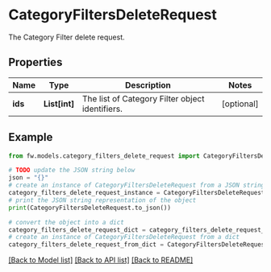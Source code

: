 # CategoryFiltersDeleteRequest

The Category Filter delete request.

## Properties

Name | Type | Description | Notes
------------ | ------------- | ------------- | -------------
**ids** | **List[int]** | The list of Category Filter object identifiers. | [optional] 

## Example

```python
from fw.models.category_filters_delete_request import CategoryFiltersDeleteRequest

# TODO update the JSON string below
json = "{}"
# create an instance of CategoryFiltersDeleteRequest from a JSON string
category_filters_delete_request_instance = CategoryFiltersDeleteRequest.from_json(json)
# print the JSON string representation of the object
print(CategoryFiltersDeleteRequest.to_json())

# convert the object into a dict
category_filters_delete_request_dict = category_filters_delete_request_instance.to_dict()
# create an instance of CategoryFiltersDeleteRequest from a dict
category_filters_delete_request_from_dict = CategoryFiltersDeleteRequest.from_dict(category_filters_delete_request_dict)
```
[[Back to Model list]](../README.md#documentation-for-models) [[Back to API list]](../README.md#documentation-for-api-endpoints) [[Back to README]](../README.md)



